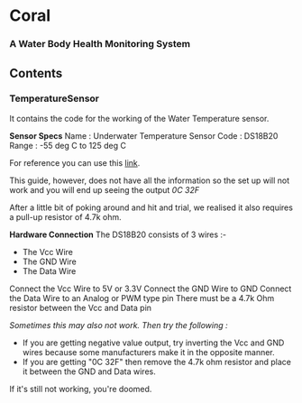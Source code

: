 # Coral
### A Water Body Health Monitoring System

## Contents

### TemperatureSensor
It contains the code for the working of the Water Temperature sensor. 

**Sensor Specs**
Name : Underwater Temperature Sensor
Code : DS18B20
Range : -55 deg C to 125 deg C

For reference you can use this [link](https://create.arduino.cc/projecthub/iotboys/how-to-use-ds18b20-water-proof-temperature-sensor-2adecc).

This guide, however, does not have all the information so the set up will not work and you will end up seeing the output *0C 32F*

After a little bit of poking around and hit and trial, we realised it also requires a pull-up resistor of 4.7k ohm.

**Hardware Connection**
The DS18B20 consists of 3 wires :-
* The Vcc Wire
* The GND Wire
* The Data Wire

Connect the Vcc Wire to 5V or 3.3V
Connect the GND Wire to GND
Connect the Data Wire to an Analog or PWM type pin
There must be a 4.7k Ohm resistor between the Vcc and Data pin

_Sometimes this may also not work. Then try the following :_
* If you are getting negative value output, try inverting the Vcc and GND wires because some manufacturers make it in the opposite manner.
* If you are getting "0C 32F" then remove the 4.7k ohm resistor and place it between the GND and Data wires.

If it's still not working, you're doomed.


